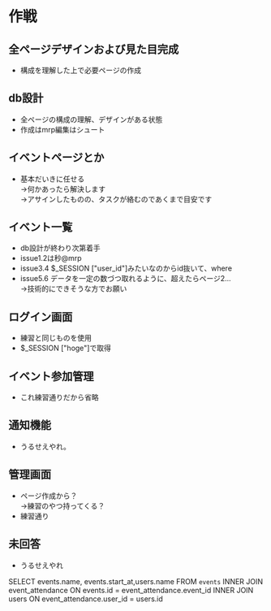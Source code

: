 # 作戦
## 全ページデザインおよび見た目完成
* 構成を理解した上で必要ページの作成
## db設計
* 全ページの構成の理解、デザインがある状態
* 作成はmrp編集はシュート
## イベントページとか
* 基本だいきに任せる  
→何かあったら解決します  
→アサインしたものの、タスクが絡むのであくまで目安です
## イベント一覧
* db設計が終わり次第着手
* issue1.2は秒@mrp
* issue3.4 $_SESSION ["user_id"]みたいなのからid抜いて、where
* issue5.6 データを一定の数づつ取れるように、超えたらページ2...  
→技術的にできそうな方でお願い
## ログイン画面
* 練習と同じものを使用
* $_SESSION ["hoge"]で取得
## イベント参加管理
* これ練習通りだから省略
## 通知機能
* うるせえやれ。
## 管理画面
* ページ作成から？  
→練習のやつ持ってくる？
* 練習通り
## 未回答
* うるせえやれ

SELECT events.name, events.start_at,users.name FROM `events` 
INNER JOIN event_attendance ON events.id = event_attendance.event_id
INNER JOIN users ON event_attendance.user_id = users.id
